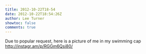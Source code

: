 ```yaml
---
title: 2012-10-22T18-54
date: 2012-10-22T18:54:26Z
author: Lee Turner
showtoc: false
comments: true
---
```


Due to popular request, here is a picture of me in my swimming cap http://instagr.am/p/RGGm6Qsi80/

